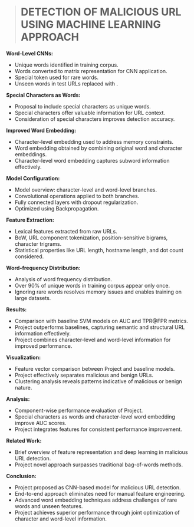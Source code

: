 > # DETECTION OF MALICIOUS URL USING MACHINE LEARNING APPROACH 

 **Word-Level CNNs:**
   - Unique words identified in training corpus.
   - Words converted to matrix representation for CNN application.
   - Special token <UNK> used for rare words.
   - Unseen words in test URLs replaced with <UNK>.

 **Special Characters as Words:**
   - Proposal to include special characters as unique words.
   - Special characters offer valuable information for URL context.
   - Consideration of special characters improves detection accuracy.

 **Improved Word Embedding:**
   - Character-level embedding used to address memory constraints.
   - Word embedding obtained by combining original word and character embeddings.
   - Character-level word embedding captures subword information effectively.

**Model Configuration:**
   - Model overview: character-level and word-level branches.
   - Convolutional operations applied to both branches.
   - Fully connected layers with dropout regularization.
   - Optimized using Backpropagation.

 **Feature Extraction:**
   - Lexical features extracted from raw URLs.
   - BoW, URL component tokenization, position-sensitive bigrams, character trigrams.
   - Statistical properties like URL length, hostname length, and dot count considered.

 **Word-frequency Distribution:**
   - Analysis of word frequency distribution.
   - Over 90% of unique words in training corpus appear only once.
   - Ignoring rare words resolves memory issues and enables training on large datasets.

**Results:**
   - Comparison with baseline SVM models on AUC and TPR@FPR metrics.
   - Project outperforms baselines, capturing semantic and structural URL information effectively.
   - Project combines character-level and word-level information for improved performance.

**Visualization:**
   - Feature vector comparison between Project and baseline models.
   - Project effectively separates malicious and benign URLs.
   - Clustering analysis reveals patterns indicative of malicious or benign nature.

**Analysis:**
-  Component-wise performance evaluation of Project.
- Special characters as words and character-level word embedding improve AUC scores.
- Project integrates features for consistent performance improvement.

 **Related Work:**
- Brief overview of feature representation and deep learning in malicious URL detection.
- Project novel approach surpasses traditional bag-of-words methods.

**Conclusion:**
- Project proposed as CNN-based model for malicious URL detection.
- End-to-end approach eliminates need for manual feature engineering.
- Advanced word embedding techniques address challenges of rare words and unseen features.
- Project achieves superior performance through joint optimization of character and word-level information.
